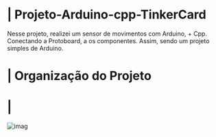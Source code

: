 # | Projeto-Arduino-cpp-TinkerCard
 
  Nesse projeto, realizei um sensor de movimentos com Arduino, + Cpp. Conectando a Protoboard, a os componentes. Assim, sendo um projeto simples de Arduino.

# | Organização do Projeto


# |
  
![imag](https://github.com/user-attachments/assets/a318b6ee-bb10-40b8-add4-95fb8471fec1)
